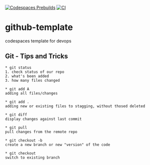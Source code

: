 [![Codespaces Prebuilds](https://github.com/supiwmi/github-template/actions/workflows/codespaces/create_codespaces_prebuilds/badge.svg)](https://github.com/supiwmi/github-template/actions/workflows/codespaces/create_codespaces_prebuilds)
[![CI](https://github.com/supiwmi/github-template/actions/workflows/cicd.yml/badge.svg)](https://github.com/supiwmi/github-template/actions/workflows/cicd.yml)

# github-template
codespaces template for devops

## Git - Tips and Tricks
```
* git status
1. check status of our repo
2. what's been added
3. how many files changed

* git add A
adding all files/changes

* git add .
adding new or existing files to stagging, without thosed deleted

* git diff
display changes against last commit

* git pull
pull changes from the remote repo

* git checkout -b
create a new branch or new "version" of the code

* git checkout
switch to existing branch


```
